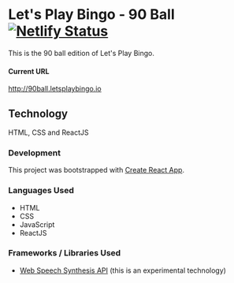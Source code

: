 # Let's Play Bingo - 90 Ball [![Netlify Status](https://api.netlify.com/api/v1/badges/b70ed4c3-54c7-49e1-880c-9d21499f3c90/deploy-status)](https://app.netlify.com/sites/lpb90ball/deploys)

This is the 90 ball edition of Let's Play Bingo.

#### Current URL

http://90ball.letsplaybingo.io

## Technology

HTML, CSS and ReactJS

### Development

This project was bootstrapped with [Create React App](https://github.com/facebookincubator/create-react-app).

### Languages Used

-   HTML
-   CSS
-   JavaScript
-   ReactJS

### Frameworks / Libraries Used

-   [Web Speech Synthesis API](https://developers.google.com/web/updates/2014/01/Web-apps-that-talk-Introduction-to-the-Speech-Synthesis-API) (this is an experimental technology)
